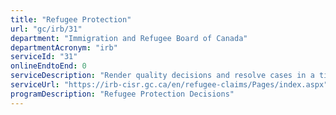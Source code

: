 ```yaml
---
title: "Refugee Protection"
url: "gc/irb/31"
department: "Immigration and Refugee Board of Canada"
departmentAcronym: "irb"
serviceId: "31"
onlineEndtoEnd: 0
serviceDescription: "Render quality decisions and resolve cases in a timely manner regarding refugee protection claims made by persons in Canada and applications by the Minister to vacate or cease a refugee protection claim"
serviceUrl: "https://irb-cisr.gc.ca/en/refugee-claims/Pages/index.aspx"
programDescription: "Refugee Protection Decisions"
---
```

